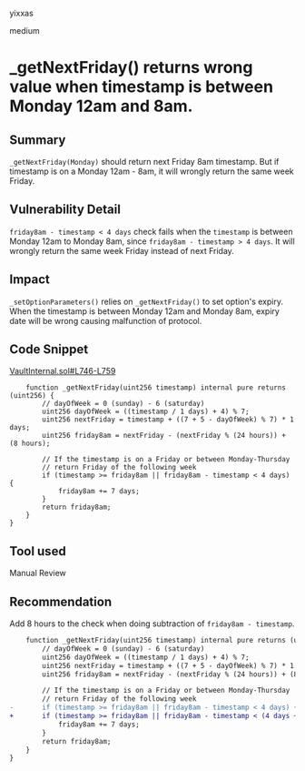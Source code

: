 yixxas

medium

# _getNextFriday() returns wrong value when timestamp is between Monday 12am and 8am.

## Summary
`_getNextFriday(Monday)` should return next Friday 8am timestamp. But if timestamp is on a Monday 12am - 8am, it will wrongly return the same week Friday.

## Vulnerability Detail

`friday8am - timestamp < 4 days` check fails when the `timestamp` is between Monday 12am to Monday 8am, since `friday8am - timestamp > 4 days`. It will wrongly return the same week Friday instead of next Friday.

## Impact

`_setOptionParameters()` relies on `_getNextFriday()` to set option's expiry. When the timestamp is between Monday 12am and Monday 8am, expiry date will be wrong causing malfunction of protocol.

## Code Snippet

[VaultInternal.sol#L746-L759](https://github.com/sherlock-audit/2022-09-knox/blob/main/knox-contracts/contracts/vault/VaultInternal.sol#L746-L759)
```solidity
    function _getNextFriday(uint256 timestamp) internal pure returns (uint256) {
        // dayOfWeek = 0 (sunday) - 6 (saturday)
        uint256 dayOfWeek = ((timestamp / 1 days) + 4) % 7;
        uint256 nextFriday = timestamp + ((7 + 5 - dayOfWeek) % 7) * 1 days;
        uint256 friday8am = nextFriday - (nextFriday % (24 hours)) + (8 hours);

        // If the timestamp is on a Friday or between Monday-Thursday
        // return Friday of the following week
        if (timestamp >= friday8am || friday8am - timestamp < 4 days) {
            friday8am += 7 days;
        }
        return friday8am;
    }
}
```

## Tool used

Manual Review

## Recommendation

Add 8 hours to the check when doing subtraction of `friday8am - timestamp`.

```diff
    function _getNextFriday(uint256 timestamp) internal pure returns (uint256) {
        // dayOfWeek = 0 (sunday) - 6 (saturday)
        uint256 dayOfWeek = ((timestamp / 1 days) + 4) % 7;
        uint256 nextFriday = timestamp + ((7 + 5 - dayOfWeek) % 7) * 1 days;
        uint256 friday8am = nextFriday - (nextFriday % (24 hours)) + (8 hours);

        // If the timestamp is on a Friday or between Monday-Thursday
        // return Friday of the following week
-       if (timestamp >= friday8am || friday8am - timestamp < 4 days) {
+       if (timestamp >= friday8am || friday8am - timestamp < (4 days + 8 hours)) {
            friday8am += 7 days;
        }
        return friday8am;
    }
}
```
